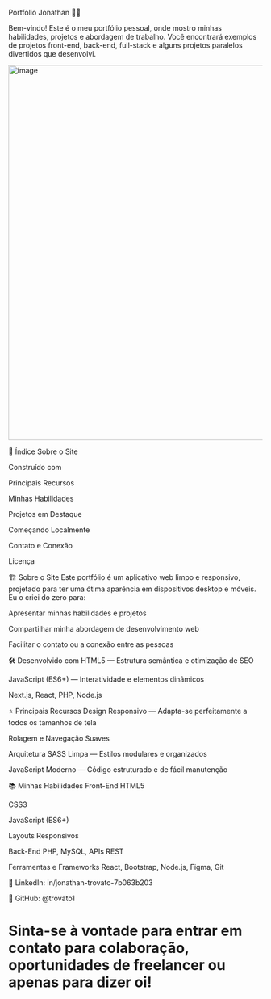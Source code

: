 Portfolio Jonathan 🧑‍💻

Bem-vindo!
Este é o meu portfólio pessoal, onde mostro minhas habilidades, projetos e abordagem de trabalho. Você encontrará exemplos de projetos front-end, back-end, full-stack e alguns projetos paralelos divertidos que desenvolvi.

<img width="1373" height="743" alt="image" src="https://github.com/user-attachments/assets/3f0308de-e641-439f-87e4-1776f4aa4022" />



📑 Índice
Sobre o Site

Construído com

Principais Recursos

Minhas Habilidades

Projetos em Destaque

Começando Localmente

Contato e Conexão

Licença


🏗️ Sobre o Site
Este portfólio é um aplicativo web limpo e responsivo, projetado para ter uma ótima aparência em dispositivos desktop e móveis.
Eu o criei do zero para:

Apresentar minhas habilidades e projetos

Compartilhar minha abordagem de desenvolvimento web

Facilitar o contato ou a conexão entre as pessoas


🛠️ Desenvolvido com
HTML5 — Estrutura semântica e otimização de SEO

JavaScript (ES6+) — Interatividade e elementos dinâmicos

Next.js, React, PHP, Node.js

⭐ Principais Recursos
Design Responsivo — Adapta-se perfeitamente a todos os tamanhos de tela

Rolagem e Navegação Suaves

Arquitetura SASS Limpa — Estilos modulares e organizados

JavaScript Moderno — Código estruturado e de fácil manutenção


📚 Minhas Habilidades
Front-End
HTML5

CSS3

JavaScript (ES6+)

Layouts Responsivos

Back-End
PHP, MySQL, APIs REST

Ferramentas e Frameworks
React, Bootstrap, Node.js, Figma, Git


🔗 LinkedIn: in/jonathan-trovato-7b063b203

🐙 GitHub: @trovato1

Sinta-se à vontade para entrar em contato para colaboração, oportunidades de freelancer ou apenas para dizer oi!
=======
